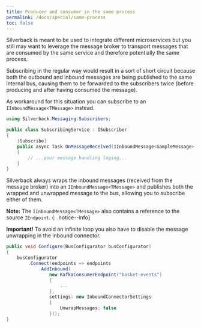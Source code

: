 ```yaml
---
title: Producer and consumer in the same process
permalink: /docs/special/same-process
toc: false
---
```


Silverback is meant to be used to integrate different microservices but you still may want to leverage the message broker to transport messages that are consumed by the same service and therefore potentially the same process.

Subscribing in the regular way would result in a sort of short circuit because both the outbound and inbound messages are being published to the same internal bus, causing them to be forwarded to the subscribers twice (before producing and after having consumed the message).

As workaround for this situation you can subscribe to an `IInboundMessage<TMessage>` instead. 

```c#
using Silverback.Messaging.Subscribers;

public class SubscribingService : ISubscriber
{
    [Subscribe]
    public async Task OnMessageReceived(IInboundMessage<SampleMessage> message)
    {
        // ...your message handling loging...
    }
}
```

Silverback always wraps the inbound messages (received from the message broker) into an `IInboundMessage<TMessage>` and publishes both the wrapped and unwrapped message to the bus, allowing you to subscribe either of them.

**Note:** The `IInboundMessage<TMessage>` also contains a reference to the source `IEndpoint`.
{: .notice--info}

**Important!** To avoid an infinite loop you also have to disable the message unwrapping in the inbound connector.

```c#
public void Configure(BusConfigurator busConfigurator)
{
    busConfigurator
        .Connect(endpoints => endpoints
            .AddInbound(
                new KafkaConsumerEndpoint("basket-events")
                {
                    ...
                },
                settings: new InboundConnectorSettings
                {
                    UnwrapMessages: false
                }));
}
```

